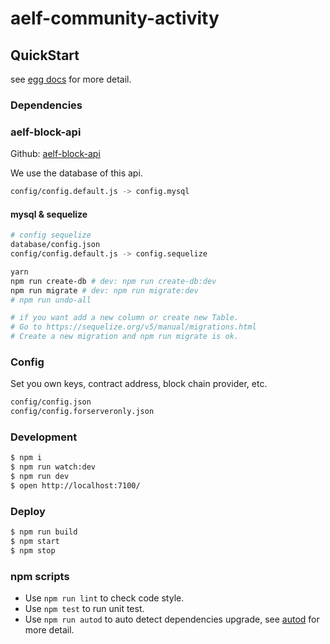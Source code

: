 # aelf-community-activity

## QuickStart

<!-- add docs here for user -->

see [egg docs][egg] for more detail.

### Dependencies

### aelf-block-api

Github: [aelf-block-api](https://github.com/AElfProject/aelf-block-api)

We use the database of this api.

```bash
config/config.default.js -> config.mysql
```

#### mysql & sequelize

```bash
# config sequelize
database/config.json
config/config.default.js -> config.sequelize
```

```bash
yarn
npm run create-db # dev: npm run create-db:dev
npm run migrate # dev: npm run migrate:dev
# npm run undo-all

# if you want add a new column or create new Table.
# Go to https://sequelize.org/v5/manual/migrations.html
# Create a new migration and npm run migrate is ok.
```

### Config

Set you own keys, contract address, block chain provider, etc.

```bash
config/config.json
config/config.forserveronly.json
```

### Development

```bash
$ npm i
$ npm run watch:dev
$ npm run dev
$ open http://localhost:7100/
```

### Deploy

```bash
$ npm run build
$ npm start
$ npm stop
```

### npm scripts

- Use `npm run lint` to check code style.
- Use `npm test` to run unit test.
- Use `npm run autod` to auto detect dependencies upgrade, see [autod](https://www.npmjs.com/package/autod) for more detail.


[egg]: https://eggjs.org 
